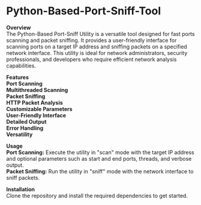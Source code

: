 # Python-Based-Port-Sniff-Tool

**Overview**  
The Python-Based Port-Sniff Utility is a versatile tool designed for fast ports scanning and packet sniffing. It provides a user-friendly interface for scanning ports on a target IP address and sniffing packets on a specified network interface. This utility is ideal for network administrators, security professionals, and developers who require efficient network analysis capabilities.

**Features**  
**Port Scanning**  
**Multithreaded Scanning**  
**Packet Sniffing**  
**HTTP Packet Analysis**  
**Customizable Parameters**  
**User-Friendly Interface**  
**Detailed Output**  
**Error Handling**  
**Versatility**

**Usage**  
**Port Scanning:** Execute the utility in "scan" mode with the target IP address and optional parameters such as start and end ports, threads, and verbose output.  
**Packet Sniffing:** Run the utility in "sniff" mode with the network interface to sniff packets.

**Installation**  
Clone the repository and install the required dependencies to get started.
